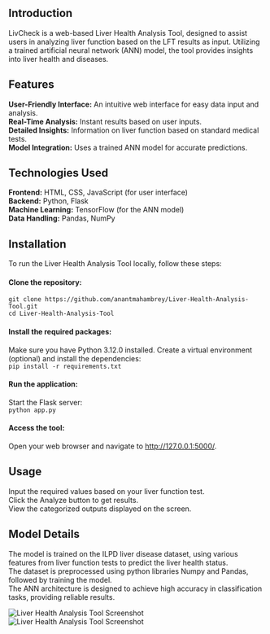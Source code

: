 ## Introduction
LivCheck is a web-based Liver Health Analysis Tool, designed to assist users in analyzing liver function based on the LFT results as input. Utilizing a trained artificial neural network (ANN) model, the tool provides insights into liver health and diseases.

## Features
**User-Friendly Interface:** An intuitive web interface for easy data input and analysis.   
**Real-Time Analysis:** Instant results based on user inputs.    
**Detailed Insights:** Information on liver function based on standard medical tests.    
**Model Integration:** Uses a trained ANN model for accurate predictions.

## Technologies Used
**Frontend:** HTML, CSS, JavaScript (for user interface)    
**Backend:** Python, Flask    
**Machine Learning:** TensorFlow (for the ANN model)    
**Data Handling:** Pandas, NumPy

## Installation
To run the Liver Health Analysis Tool locally, follow these steps:

#### Clone the repository:
```git clone https://github.com/anantmahambrey/Liver-Health-Analysis-Tool.git```   
```cd Liver-Health-Analysis-Tool```

#### Install the required packages: 
Make sure you have Python 3.12.0 installed. Create a virtual environment (optional) and install the dependencies:    
```pip install -r requirements.txt```

#### Run the application: 
Start the Flask server:    
```python app.py```

#### Access the tool: 
Open your web browser and navigate to http://127.0.0.1:5000/.

## Usage
Input the required values based on your liver function test.    
Click the Analyze button to get results.    
View the categorized outputs displayed on the screen.

## Model Details
The model is trained on the ILPD liver disease dataset, using various features from liver function tests to predict the liver health status.    
The dataset is preprocessed using python libraries Numpy and Pandas, followed by training the model.    
The ANN architecture is designed to achieve high accuracy in classification tasks, providing reliable results.

![Liver Health Analysis Tool Screenshot](images/pic1)
![Liver Health Analysis Tool Screenshot](images/pic2)
